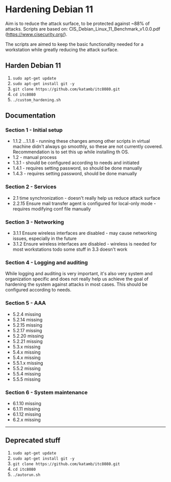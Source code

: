 # Hardening Debian 11
Aim is to reduce the attack surface, to be protected against ~88% of attacks.
Scripts are based on: CIS_Debian_Linux_11_Benchmark_v1.0.0.pdf (https://www.cisecurity.org/).

The scripts are aimed to keep the basic functionality needed for a workstation while greatly reducing the attack surface.

## Harden Debian 11
1) `sudo apt-get update`
2) `sudo apt-get install git -y`
3) `git clone https://github.com/katamb/itc8080.git`
4) `cd itc8080`
5) `./custom_hardening.sh`

## Documentation
### Section 1 - Initial setup
* 1.1.2 ...1.1.8 - running these changes among other scripts in virtual machine didn't always go smoothly, so these are not currently covered. Recommendation is to set this up while installing th OS. 
* 1.2 - manual process
* 1.3.1 - should be configured according to needs and initiated 
* 1.4.1 - requires setting password, so should be done manually
* 1.4.3 - requires setting password, should be done manually
### Section 2 - Services
* 2.1 time synchronization - doesn't really help us reduce attack surface
* 2.2.15 Ensure mail transfer agent is configured for local-only mode - requires modifying conf file manually
### Section 3 - Networking
* 3.1.1 Ensure wireless interfaces are disabled - may cause networking issues, especially in the future
* 3.1.2 Ensure wireless interfaces are disabled - wireless is needed for most workstations
todo some stuff in 3.3 doesn't work
### Section 4 - Logging and auditing
While logging and auditing is very important, it's also very system and organization specific and does not really help us achieve the goal of hardening the system against attacks in most cases. This should be configured according to needs.
### Section 5 - AAA
* 5.2.4 missing
* 5.2.14 missing
* 5.2.15 missing
* 5.2.17 missing
* 5.2.20 missing
* 5.2.21 missing
* 5.3.x missing
* 5.4.x missing
* 5.4.x missing
* 5.5.1.x missing
* 5.5.2 missing
* 5.5.4 missing
* 5.5.5 missing
### Section 6 - System maintenance
* 6.1.10 missing
* 6.1.11 missing
* 6.1.12 missing
* 6.2.x missing

--------------
## Deprecated stuff
1) `sudo apt-get update`
2) `sudo apt-get install git -y`
3) `git clone https://github.com/katamb/itc8080.git`
4) `cd itc8080`
5) `./autorun.sh`
